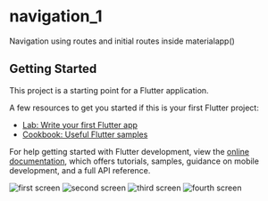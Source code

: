 # navigation_1

Navigation using routes and initial routes inside materialapp()

## Getting Started

This project is a starting point for a Flutter application.

A few resources to get you started if this is your first Flutter project:

- [Lab: Write your first Flutter app](https://docs.flutter.dev/get-started/codelab)
- [Cookbook: Useful Flutter samples](https://docs.flutter.dev/cookbook)

For help getting started with Flutter development, view the
[online documentation](https://docs.flutter.dev/), which offers tutorials,
samples, guidance on mobile development, and a full API reference.

![first screen](Assets/first_page.png)
![second screen](Assets/second_page.png)
![third screen](Assets/third_page.png)
![fourth screen](Assets/fourth_page.png)